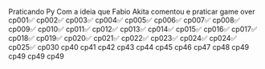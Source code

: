 Praticando Py
Com a ideia que Fabio Akita comentou e praticar
game over
cp001✅
cp002✅
cp003✅
cp004✅
cp005✅
cp006✅
cp007✅
cp008✅
cp009✅
cp010✅
cp011✅
cp012✅
cp013✅
cp014✅
cp015✅
cp016✅
cp017✅
cp018✅
cp019✅
cp020✅
cp021✅
cp022✅
cp023✅
cp024✅
cp024✅
cp025✅
cp030
cp40
cp41
cp42
cp43
cp44
cp45
cp46
cp47
cp48
cp49
cp49
cp49
cp49
